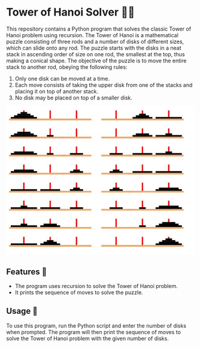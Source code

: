 # Tower of Hanoi Solver 🧩🔀

This repository contains a Python program that solves the classic Tower of Hanoi problem using recursion. The Tower of Hanoi is a mathematical puzzle consisting of three rods and a number of disks of different sizes, which can slide onto any rod. The puzzle starts with the disks in a neat stack in ascending order of size on one rod, the smallest at the top, thus making a conical shape. The objective of the puzzle is to move the entire stack to another rod, obeying the following rules:

1. Only one disk can be moved at a time.
2. Each move consists of taking the upper disk from one of the stacks and placing it on top of another stack.
3. No disk may be placed on top of a smaller disk.


![Alt text](picture/Hanoi.JPG)

## Features 🎯

- The program uses recursion to solve the Tower of Hanoi problem.
- It prints the sequence of moves to solve the puzzle.

## Usage 📖

To use this program, run the Python script and enter the number of disks when prompted. The program will then print the sequence of moves to solve the Tower of Hanoi problem with the given number of disks.



